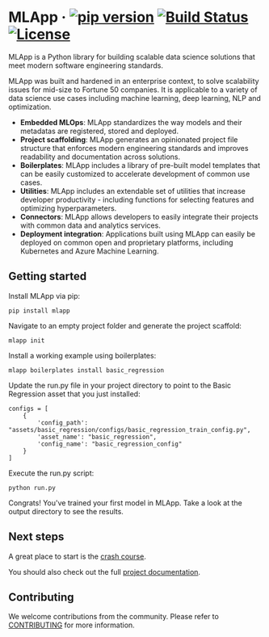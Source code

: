 

# MLApp &middot; [![pip version](https://img.shields.io/pypi/v/mlapp?color=success)](https://pypi.python.org/pypi/mlapp/) [![Build Status](https://travis-ci.com/IBM/mlapp.svg?branch=master)](https://travis-ci.com/IBM/mlapp) [![License](https://img.shields.io/badge/license-Apache-blue.svg)](https://github.com/IBM/mlapp/blob/master/LICENSE)

MLApp is a Python library for building scalable data science solutions that meet modern software engineering standards.

MLApp was built and hardened in an enterprise context, to solve scalability issues for mid-size to Fortune 50 companies. It is applicable to a variety of data science use cases including machine learning, deep learning, NLP and optimization.

- **Embedded MLOps**: MLApp standardizes the way models and their metadatas are registered, stored and deployed.
- **Project scaffolding**: MLApp generates an opinionated project file structure that enforces modern engineering standards and improves readability and documentation across solutions.
- **Boilerplates**: MLApp includes a library of pre-built model templates that can be easily customized to accelerate development of common use cases.
- **Utilities**: MLApp includes an extendable set of utilities that increase developer productivity - including functions for selecting features and optimizing hyperparameters.
- **Connectors**: MLApp allows developers to easily integrate their projects with common data and analytics services.
- **Deployment integration**: Applications built using MLApp can easily be deployed on common open and proprietary platforms, including Kubernetes and Azure Machine Learning.

## Getting started

Install MLApp via pip:

```
pip install mlapp
```

Navigate to an empty project folder and generate the project scaffold:

```
mlapp init
```

Install a working example using boilerplates:

```
mlapp boilerplates install basic_regression
```

Update the run.py file in your project directory to point to the Basic Regression asset that you just installed:

```
configs = [
    {
        'config_path': "assets/basic_regression/configs/basic_regression_train_config.py",
        'asset_name': "basic_regression",
        'config_name': "basic_regression_config"
    }
]
```

Execute the run.py script:

```
python run.py
```

Congrats! You've trained your first model in MLApp. Take a look at the output directory to see the results.

## Next steps
A great place to start is the [crash course](https://mlapp-docs.s3-web.us-south.cloud-object-storage.appdomain.cloud/crash-course/introduction).

You should also check out the full [project documentation](https://mlapp-docs.s3-web.us-south.cloud-object-storage.appdomain.cloud).

## Contributing
We welcome contributions from the community. Please refer to [CONTRIBUTING](./CONTRIBUTING.md) for more information.